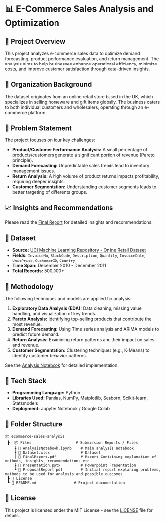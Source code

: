 # 📊 E-Commerce Sales Analysis and Optimization  

## 📌 Project Overview  
This project analyzes e-commerce sales data to optimize demand forecasting, product performance evaluation, and return management. The analysis aims to help businesses enhance operational efficiency, minimize costs, and improve customer satisfaction through data-driven insights. 

## 🏢 Organization Background  
The dataset originates from an online retail store based in the UK, which specializes in selling homeware and gift items globally. The business caters to both individual customers and wholesalers, operating through an e-commerce platform.  

## 🎯 Problem Statement  
The project focuses on four key challenges:  
- **Product/Customer Performance Analysis:** A small percentage of products/customers generate a significant portion of revenue (Pareto principle).  
- **Demand Forecasting:** Unpredictable sales trends lead to inventory management issues.  
- **Return Analysis:** A high volume of product returns impacts profitability, requiring deeper insights.
- **Customer Segmentation:** Understanding customer segments leads to better targeting of differents groups.

## 📈 Insights and Recommendations
Please read the [Final Report](Files/FinalReport.pdf) for detailed insights and recommendations.

## 📂 Dataset  
- **Source:** [UCI Machine Learning Repository - Online Retail Dataset](https://archive.ics.uci.edu/dataset/352/online+retail)  
- **Fields:** `InvoiceNo`, `StockCode`, `Description`, `Quantity`, `InvoiceDate`, `UnitPrice`, `CustomerID`, `Country`  
- **Time Span:** December 2010 - December 2011  
- **Total Records:** 500,000+  

## 📌 Methodology  
The following techniques and models are applied for analysis:  
1. **Exploratory Data Analysis (EDA):** Data cleaning, missing value handling, and visualization of key trends.    
2. **Pareto Analysis:** Identifying top-selling products that contribute the most revenue.
3. **Demand Forecasting:** Using Time series analysis and ARIMA models to predict future demand.
4. **Return Analysis:** Examining return patterns and their impact on sales and revenue.  
5. **Customer Segmentation:** Clustering techniques (e.g., K-Means) to identify customer behavior patterns.

See the [Analysis Notebook](Files/AnalysisNotebook.ipynb) for detailed implementation.

## 🚀 Tech Stack  
- **Programming Language:** Python  
- **Libraries Used:** Pandas, NumPy, Matplotlib, Seaborn, Scikit-learn, Statsmodels  
- **Deployment:** Jupyter Notebook / Google Colab  

## 📜 Folder Structure  
```plaintext
📦 ecommerce-sales-analysis
 ┣  📦 Files                    # Submission Reports / Files
    ┣ 📜 AnalysisNotebook.ipynb    # Main analysis notebook
    ┣ 📜 Dataset.xlsx              # Dataset
    ┣ 📜 FinalReport.pdf           # Report Containing explanation of methods, insights, recommendations etc
    ┣ 📜 Presentation.pptx         # Powerpoint Presentation
    ┗ 📜 ProposalReport.pdf        # Initial report explaning problems, methods to be used for analysis and possible outcomes
 ┣ 📜 License
 ┗ 📜 README.md                 # Project documentation
```

## 📜 License
This project is licensed under the MIT License - see the [LICENSE](LICENSE) file for details.